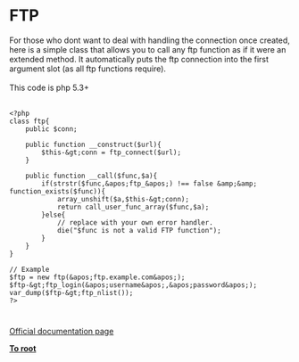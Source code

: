 # FTP



For those who dont want to deal with handling the connection once created, here is a simple class that allows you to call any ftp function as if it were an extended method.  It automatically puts the ftp connection into the first argument slot (as all ftp functions require).<br><br>This code is php 5.3+<br><br>

```
<?php
class ftp{
    public $conn;

    public function __construct($url){
        $this-&gt;conn = ftp_connect($url);
    }
    
    public function __call($func,$a){
        if(strstr($func,&apos;ftp_&apos;) !== false &amp;&amp; function_exists($func)){
            array_unshift($a,$this-&gt;conn);
            return call_user_func_array($func,$a);
        }else{
            // replace with your own error handler.
            die("$func is not a valid FTP function");
        }
    }
}

// Example
$ftp = new ftp(&apos;ftp.example.com&apos;);
$ftp-&gt;ftp_login(&apos;username&apos;,&apos;password&apos;);
var_dump($ftp-&gt;ftp_nlist());
?>
```
  

#

[Official documentation page](https://www.php.net/manual/en/book.ftp.php)

**[To root](/README.md)**